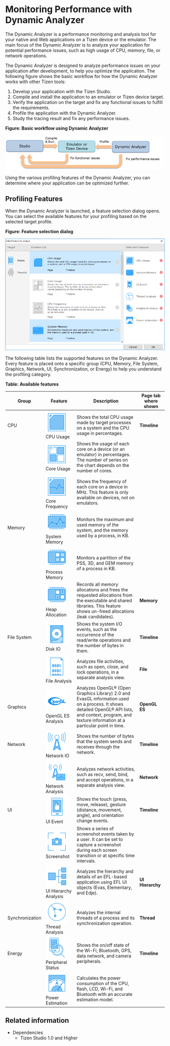 # Monitoring Performance with Dynamic Analyzer

The Dynamic Analyzer is a performance monitoring and analysis tool for your native and Web applications on a Tizen device or the emulator. The main focus of the Dynamic Analyzer is to analyze your application for potential performance issues, such as high usage of CPU, memory, file, or network operations.

The Dynamic Analyzer is designed to analyze performance issues on your application after development, to help you optimize the application. The following figure shows the basic workflow for how the Dynamic Analyzer works with other Tizen tools:

1. Develop your application with the Tizen Studio.
2. Compile and install the application to an emulator or Tizen device target.
3. Verify the application on the target and fix any functional issues to fulfill the requirements.
4. Profile the application with the Dynamic Analyzer.
5. Study the tracing result and fix any performance issues.

**Figure: Basic workflow using Dynamic Analyzer**

![Basic workflow using Dynamic Analyzer](./media/dynamic_analyzer_basic_workflow.png)

Using the various profiling features of the Dynamic Analyzer, you can determine where your application can be optimized further.

## Profiling Features

When the Dynamic Analyzer is launched, a feature selection dialog opens. You can select the available features for your profiling based on the selected target profile.

**Figure: Feature selection dialog**

![Feature selection dialog](./media/dynamic_analyzer_feature_selection.png)

The following table lists the supported features on the Dynamic Analyzer. Every feature is placed onto a specific group (CPU, Memory, File System, Graphics, Network, UI, Synchronization, or Energy) to help you understand the profiling category.

**Table: Available features**

| Group           | Feature                                  | Description                              | Page tab where shown |
|---------------|----------------------------------------|----------------------------------------|--------------------|
| CPU             | ![CPU Usage](./media/dynamic_analyzer_cpu_usage.png)CPU Usage | Shows the total CPU usage made by target processes on a system and the CPU usage in percentages. | **Timeline**         |
|                 | ![Core Usage](./media/dynamic_analyzer_core_usage.png)Core Usage | Shows the usage of each core on a device (or an emulator) in percentages. The number of series on the chart depends on the number of cores. |                      |
|                 | ![Core Frequency](./media/dynamic_analyzer_core_frequency.png)Core Frequency | Shows the frequency of each core on a device in MHz. This feature is only available on devices, not on emulators. |                      |
| Memory          | ![System Memory](./media/dynamic_analyzer_system_memory.png)System Memory | Monitors the maximum and used memory of the system, and the memory used by a process, in KB. |                      |
|                 | ![Process Memory](./media/dynamic_analyzer_process_memory.png)Process Memory | Monitors a partition of the PSS, 3D, and GEM memory of a process in KB. |                      |
|                 | ![Heap Allocation](./media/dynamic_analyzer_heap_allocation.png)Heap Allocation | Records all memory allocations and frees the requested allocations from the executable and shared libraries. This feature shows un-freed allocations (leak candidates). | **Memory**           |
| File System     | ![Disk IO](./media/dynamic_analyzer_disk_io.png)Disk IO | Shows the system I/O events, such as the occurrence of the read/write operations and the number of bytes in them. | **Timeline**         |
|                 | ![File Analysis](./media/dynamic_analyzer_file_analysis.png)File Analysis | Analyzes file activities, such as open, close, and lock operations, in a separate analysis view. | **File**             |
| Graphics        | ![OpenGL ES Analysis](./media/dynamic_analyzer_opengl.png)OpenGL ES Analysis | Analyzes OpenGL&reg; (Open Graphics Library) 2.0 and EvasGL information used on a process. It shows detailed OpenGL&reg; API lists, and context, program, and texture information at a particular point in time. | **OpenGL ES**        |
| Network         | ![Network IO](./media/dynamic_analyzer_network_io.png)Network IO | Shows the number of bytes that the system sends and receives through the network. | **Timeline**         |
|                 | ![Network Analysis](./media/dynamic_analyzer_network_analysis.png)Network Analysis | Analyzes network activities, such as recv, send, bind, and accept operations, in a separate analysis view. | **Network**          |
| UI              | ![UI Event](./media/dynamic_analyzer_UI_event.png)UI Event | Shows the touch (press, move, release), gesture (distance, movement, angle), and orientation change events. | **Timeline**         |
|                 | ![Screenshot](./media/dynamic_analyzer_screenshot.png)Screenshot | Shows a series of screenshot events taken by a user. It can be set to capture a screenshot during each screen transition or at specific time intervals. |                      |
|                 | ![UI Hierarchy Analysis](./media/dynamic_analyzer_UI_hierarchy.png)UI Hierarchy Analysis | Analyzes the hierarchy and details of an EFL-based application using EFL UI objects (Evas, Elementary, and Edje). | **UI Hierarchy**     |
| Synchronization | ![Thread Analysis](./media/dynamic_analyzer_thread_analysis.png)Thread Analysis | Analyzes the internal threads of a process and its synchronization operation. | **Thread**           |
| Energy          | ![Peripheral Status](./media/dynamic_analyzer_peripheral_status.png)Peripheral Status | Shows the on/off state of the Wi-Fi, Bluetooth, GPS, data network, and camera peripherals. | **Timeline**         |
|                 | ![Power Estimation](./media/dynamic_analyzer_power_estimation.png)Power Estimation | Calculates the power consumption of the CPU, flash, LCD, Wi-Fi, and Bluetooth with an accurate estimation model. |                      |

## Related information
* Dependencies
  - Tizen Studio 1.0 and Higher
